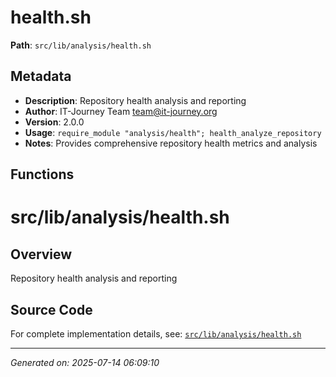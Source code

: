# health.sh

**Path**: `src/lib/analysis/health.sh`

## Metadata

- **Description**: Repository health analysis and reporting
- **Author**: IT-Journey Team <team@it-journey.org>
- **Version**: 2.0.0
- **Usage**: `require_module "analysis/health"; health_analyze_repository`
- **Notes**: Provides comprehensive repository health metrics and analysis

## Functions

# src/lib/analysis/health.sh

## Overview

Repository health analysis and reporting


## Source Code

For complete implementation details, see: [`src/lib/analysis/health.sh`](../../src/lib/analysis/health.sh)

---
*Generated on: 2025-07-14 06:09:10*
